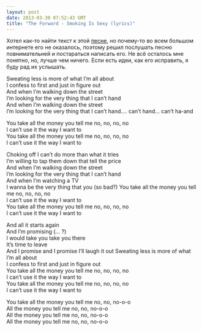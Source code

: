 ```yaml
---
layout: post
date: 2013-03-30 07:52:43 GMT
title: "The Forward - Smoking Is Sexy (lyrics)"
---
```

<p><span>Хотел как-то найти текст к этой </span><a href="http://grooveshark.com/#!/album/Smoking+Is+Sexy+Single/872093" title="песне">песне</a><span>, но почему-то во всем большом интернете его не оказалось, поэтому решил послушать песню повнимательней и постараться написать его. Не всё осталось мне понятно, но, лучше чем ничего. Если есть идеи, как его исправить, я буду рад их услышать.</span></p>
<p>Sweating less is more of what I&rsquo;m all about <br /> I confess to first and just in figure out<br /> And when I&rsquo;m walking down the street<br /> I&rsquo;m looking for the very thing that I can&rsquo;t hand<br /> And when I&rsquo;m walking down the street<br /> I&rsquo;m looking for the very thing that I can&rsquo;t hand&hellip;. can&rsquo;t hand&hellip; can&rsquo;t ha-and</p>
<p>You take all the money you tell me no, no, no, no<br /> I can&rsquo;t use it the way I want to<br /> You take all the money you tell me no, no, no, no<br />I can&rsquo;t use it the way I want to</p>
<p>Choking off I can&rsquo;t do more than what it tries<br /> I&rsquo;m willing to tap them down that tell the price<br /> And when I&rsquo;m walking down the street<br /> I&rsquo;m looking for the very thing that I can&rsquo;t hand<br /> And when I&rsquo;m watching a TV <br /> I wanna be the very thing that you (so bad?) You take all the money you tell me no, no, no, no<br /> I can&rsquo;t use it the way I want to<br /> You take all the money you tell me no, no, no, no<br />I can&rsquo;t use it the way I want to</p>
<p>And all it starts again<br /> And I&rsquo;m promising (&hellip;&nbsp;?)<br /> I would take you take you there<br /> It&rsquo;s time to leave<br /> And I promise and I promise I&rsquo;ll laugh it out Sweating less is more of what I&rsquo;m all about<br /> I confess to&nbsp;<span>first</span>&nbsp;and just in figure out<br /> You take all the money you tell me no, no, no, no<br /> I can&rsquo;t use it the way I want to<br /> You take all the money you tell me no, no, no, no<br />I can&rsquo;t use it the way I want to</p>
<p>You take all the money you tell me no, no, no-o-o<br /> All the money you tell me no, no, no-o-o<br /> All the money you tell me no, no, no-o-o<br /> All the money you tell me no, no, no-o-o</p>
<p></p>